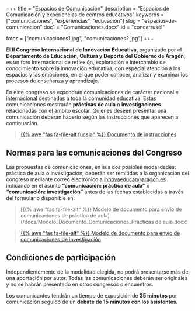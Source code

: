 +++
title = "Espacios de Comunicación"
description = "Espacios de Comunicación y experiencias de centros educativos"
keywords = ["comunicaciones", "experiencias", "educación"]
slug = "espacios-de-comunicacion"
doc1 = "Comunicaciones.docx"
id = "concarrusel"

fotos = ["comunicaciones1.jpg", "comunicaciones2.jpg"]
+++


El **II Congreso Internacional de Innovación Educativa**, organizado por el **Departamento de Educación, Cultura y Deporte del Gobierno de Aragón**, es un foro internacional de reflexión, exploración e intercambio de conocimiento sobre la innovación educativa, con especial atención a los espacios y las emociones, en el que poder conocer, analizar y examinar los procesos de enseñanza y aprendizaje.

En este congreso se expondrán comunicaciones de carácter nacional e internacional destinadas a toda la comunidad educativa. Estas comunicaciones mostrarán **prácticas de aula** o **investigaciones** relacionadas con el ámbito escolar. Quienes deseen presentar una comunicación deberán hacerlo según las instrucciones que aparecen a continuación.

> [{{% awe  "fas fa-file-alt fucsia"  %}} Documento de instrucciones](/docs/Comunicaciones.pdf)


## Normas para las comunicaciones del Congreso
Las propuestas de comunicaciones, en sus dos posibles modalidades: práctica de aula o investigación, deberán ser remitidas a la organización del congreso mediante correo electrónico a innovaeducar@aragon.es indicando en el asunto **“comunicación: práctica de aula”** o **“comunicación: investigación”** antes de las fechas establecidas a través del formulario disponible en:

> [{{% awe  "fas fa-file-alt"  %}} Modelo de documento para envío de comunicaciones de práctica de aula](/docs/Modelo_Documento_Comunicaciones_Prácticas de aula.docx)

> [{{% awe "fas fa-file-alt" %}} Modelo de documento para envío de comunicaciones de investigación](/docs/Modelo_Documento_Comunicaciones_Investigaciones.docx)

## Condiciones de participación
Independientemente de la modalidad elegida, no podrá presentarse más de una aportación por autor. Todas las comunicaciones deberán ser originales y no se habrán presentado en otros congresos o encuentros.

Los comunicantes tendrán un tiempo de exposición de **35 minutos** por comunicación seguido de un **debate de 15 minutos con los asistentes**.
